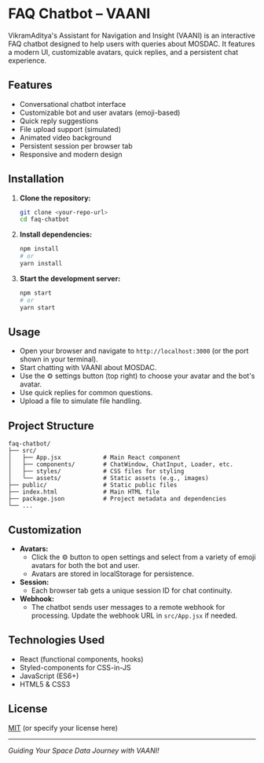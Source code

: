 # FAQ Chatbot – VAANI

VikramAditya's Assistant for Navigation and Insight (VAANI) is an interactive FAQ chatbot designed to help users with queries about MOSDAC. It features a modern UI, customizable avatars, quick replies, and a persistent chat experience.

## Features

- Conversational chatbot interface
- Customizable bot and user avatars (emoji-based)
- Quick reply suggestions
- File upload support (simulated)
- Animated video background
- Persistent session per browser tab
- Responsive and modern design

## Installation

1. **Clone the repository:**
   ```bash
   git clone <your-repo-url>
   cd faq-chatbot
   ```
2. **Install dependencies:**
   ```bash
   npm install
   # or
   yarn install
   ```
3. **Start the development server:**
   ```bash
   npm start
   # or
   yarn start
   ```

## Usage

- Open your browser and navigate to `http://localhost:3000` (or the port shown in your terminal).
- Start chatting with VAANI about MOSDAC.
- Use the ⚙️ settings button (top right) to choose your avatar and the bot's avatar.
- Use quick replies for common questions.
- Upload a file to simulate file handling.

## Project Structure

```
faq-chatbot/
├── src/
│   ├── App.jsx            # Main React component
│   ├── components/        # ChatWindow, ChatInput, Loader, etc.
│   ├── styles/            # CSS files for styling
│   └── assets/            # Static assets (e.g., images)
├── public/                # Static public files
├── index.html             # Main HTML file
├── package.json           # Project metadata and dependencies
└── ...
```

## Customization

- **Avatars:**
  - Click the ⚙️ button to open settings and select from a variety of emoji avatars for both the bot and user.
  - Avatars are stored in localStorage for persistence.
- **Session:**
  - Each browser tab gets a unique session ID for chat continuity.
- **Webhook:**
  - The chatbot sends user messages to a remote webhook for processing. Update the webhook URL in `src/App.jsx` if needed.

## Technologies Used

- React (functional components, hooks)
- Styled-components for CSS-in-JS
- JavaScript (ES6+)
- HTML5 & CSS3

## License

[MIT](LICENSE) (or specify your license here)

---

*Guiding Your Space Data Journey with VAANI!*
